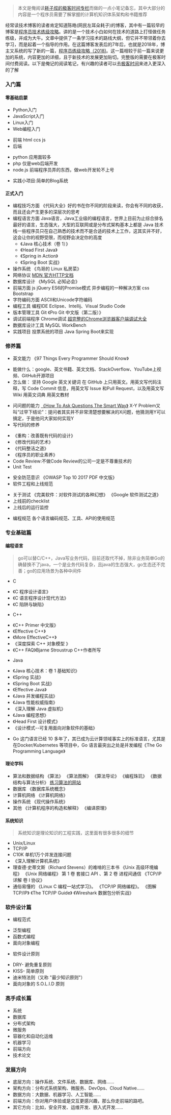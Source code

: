 > 本文是俺阅读[耗子叔的极客时间专栏](https://time.geekbang.org/column/intro/48)而做的一点小笔记备忘，其中大部分的内容是一个程序员需要了解掌握的计算机知识体系架构和书籍推荐

经常读技术博客的读者肯定知道陈皓(网民左耳朵耗子)的博客，其中有一篇较早的博客是[程序员技术练级攻略](https://coolshell.cn/articles/4990.html)。讲的是一个技术小白如何在技术的道路上打怪做任务练级，并成为大牛。文章中提供了一条学习技术的路线大纲，但它并不带领着你去学习，而是起着一个指导的作用。在这篇博客发表后的7年后，也就是2018年，博主又系统的写了新的一篇，[程序员练级攻略（2018)](https://coolshell.cn/articles/18360.html)。这一篇相较于前一篇来说更加的系统，内容更加的详细，且于新技术的发展更加贴切。完整版的需要在极客时间付费阅读。以下是俺记的阅读笔记，有兴趣的读者可以去[极客时间](https://time.geekbang.org/column/intro/48)来进入更深入的了解
### 入门篇
#### 零基础启蒙
* Python入门
* JavaScript入门
* Linux入门
* Web编程入门
 + 前端 html ccs js
 + 后端
  - python 应用面较多
  - php 仅是web后端开发
  - node.js 前端程序员弄的东西，做web开发轮不上号
* 实践小项目:简单的Blog系统
#### 正式入门
* 编程技巧方面
 《代码大全》好的书在你不同的阶段来读，你会有不同的收获，而且还会产生更多的深层次的思考
* 编程语言方面
Java语言，Java工业级的编程语言，世界上目前为止综合排名最好的语言，生态强大，大型的互联网或是分布式架构基本上都是 Java 技术栈一些程序员只在自己熟悉的技术而不是合适的技术上工作，这其实并不好，这会让你的视野受限，而视野会决定你的高度
    + 《Java 核心技术（卷 1）》
    + 《Head First Java》
    + 《Spring in Action》
    + 《Spring Boot 实战》
* 操作系统
 《鸟哥的 Linux 私房菜》
* 网络协议
 [MDN 官方HTTP文档](https://developer.mozilla.org/zh-CN/docs/Web/HTTP)
* 数据库设计
 《MySQL 必知必会》
* 前端方面
 js jQuery ES6的Promise模式 异步编程的一种解决方案
 css Bootstrap
* 字符编码方面
 ASCII和Unicode字符编码
* 编程工具
 编程IDE Eclipse、Intellij、Visual Studio Code
* 版本管理工具
 Git 《Pro Git 中文版（第二版）》
* 调试前端程序
 Chrome调试 [超完整的Chrome浏览器客户端调试大全](http://www.igeekbar.com/igeekbar/post/156.htm)
* 数据库设计工具
 MySQL WorkBench
* 实践项目
 投票系统的项目 Java Spring Boot来实现
### 修养篇
* 英文能力
 《97 Things Every Programmer Should Know》
 + 能做什么：google、英文书籍、英文文档、StackOverflow、YouTube上视频、GitHub开源项目
 + 怎么做：
  坚持 Google 英文关键词
  在 GitHub 上只用英文。用英文写代码注释，写 Code Commit 信息，用英文写 Issue 和Pull Request，以及用英文写 Wiki
  用英文词典
  用英文教材
* 问问题的能力
 [《How To Ask Questions The Smart Way》](http://www.catb.org/~esr/faqs/smart-questions.html)
 X-Y Problem又叫“过早下结论”：提问者其实并不非常清楚想要解决的X问题，他猜测用Y可以搞定，于是他问大家如何实现Y
* 写代码的修养
 + 《重构：改善既有代码的设计》
 + 《修改代码的艺术》
 + 《代码整洁之道》
 + 《程序员的职业素养》
 + Code Review:不做Code Review的公司一定是不尊重技术的
 + Unit Test
* 安全防范意识
 《OWASP Top 10 2017 PDF 中文版》
* 软件工程和上线规范
 + 关于测试
  《完美软件：对软件测试的各种幻想》
  《Google 软件测试之道》
 + 上线前的checklist
 + 上线后的运行监控
* 编程规范
 各个语言编码规范、工具、API的使用规范
### 专业基础篇
#### 编程语言
> go可以替C/C++，Java写业务代码，目前还取代不掉，除非业务简单Go的确替换不了java，一个是业务代码复杂，且java的生态强大，go生态还不完善；go的应用场景为各种中间件

* C
 + 《C 程序设计语言》
 + 《C 语言程序设计现代方法》
 + 《C 陷阱与缺陷》
* C++
 + 《C++ Primer 中文版》
 + 《Effective C++》
 + 《More EffectiveC++》
 + 《深度探索 C++ 对象模型 》
 + 《C++ FAQ》Bjarne Stroustrup C++作者所写
* Java
 + 《Java 核心技术：卷 1 基础知识》
 + 《Spring 实战》
 + 《Spring Boot 实战》
 + 《Effective Java》
 + 《Java 并发编程实战》
 + 《Java 性能权威指南》
 + 《深入理解 Java 虚拟机》
 + 《Java 编程思想》
 + 《Head First 设计模式》
 + 《设计模式--可复用面向对象软件的基础》
* Go
这门语言已经 10 多年了，其已成为云计算领域事实上的标准语言，尤其是在Docker/Kubernetes 等项目中，Go 语言最突出之处是并发编程《The Go Programming Language》
#### 理论学科
* 算法和数据结构
 《算法》
 《算法图解》
 《算法导论》
 《编程珠玑》
 《数据结构与算法分析》
 [练习算法的网站](https://leetcode.com/)
* 数据库
 《数据库系统概念》
* 计算机网络
 《计算机网络》
* 操作系统
 《现代操作系统》
* 其他
 《计算机程序的构造和解释》
 《编译原理》
#### 系统知识
> 系统知识是理论知识的工程实践，这里面有很多很多的细节

* Unix/Linux
* TCP/IP
* C10K
 单机1万个并发连接问题
* 《深入理解计算机系统》
* 理查德·史蒂文斯（Richard Stevens）的难啃的三本书
 《Unix 高级环境编程》
 《Unix 网络编程》 第 1 卷 套接口 API 、第 2 卷 进程间通信
 《TCP/IP 详解 卷 I 协议》
* 通俗易懂的
 《Linux C 编程一站式学习》。
 《TCP/IP 网络编程》。
 《图解 TCP/IP》
 《The TCP/IP Guide》
 《Wireshark 数据包分析实战》
### 软件设计篇
* 编程范式
 + 泛型编程
 + 函数式编程
 + 面向对象编程
* 软件设计原则
 + DRY- 避免重复原则
 + KISS- 简单原则
 + 迪米特法则（又称 "最少知识原则"）
 + 面向对象的 S.O.L.I.D 原则
### 高手成长篇
* 系统
* 数据库
* 分布式架构
* 微服务
* 容器化和自动化运维
* 机器学习
* 前端方向
* 技术论文
### 发展方向
* 底层方向：操作系统、文件系统、数据库、网络……
* 架构方向：分布式系统架构、微服务、DevOps、Cloud Native……
* 数据方向：大数据、机器学习、人工智能……
* 前端方向：你对用户体验或是交互更感兴趣，那么你走前端的路吧。
* 其它方向：比如，安全开发、运维开发、嵌入式开发……
